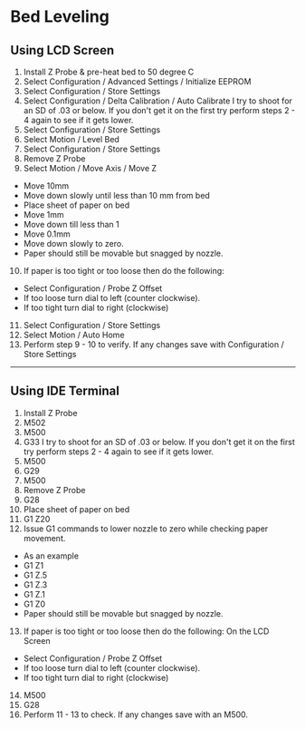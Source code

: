 # Bed Leveling

## Using LCD Screen
1.	Install Z Probe & pre-heat bed to 50 degree C
2.	Select Configuration / Advanced Settings / Initialize EEPROM
3.	Select Configuration / Store Settings
4.	Select Configuration / Delta Calibration / Auto Calibrate
I try to shoot for an SD of .03 or below. If you don't get it on the first try perform steps 2 - 4 again to see if it gets lower.
5.	Select Configuration / Store Settings
6.	Select Motion / Level Bed
7.	Select Configuration / Store Settings
8.	Remove Z Probe
9.	Select Motion / Move Axis / Move Z
-	Move 10mm
-	Move down slowly until less than 10 mm from bed
-	Place sheet of paper on bed
-	Move 1mm
-	Move down till less than 1
-	Move 0.1mm
-	Move down slowly to zero.
-	Paper should still be movable but snagged by nozzle.
10.	If paper is too tight or too loose then do the following:
-	Select Configuration / Probe Z Offset
-	If too loose turn dial to left (counter clockwise).
-	If too tight turn dial to right (clockwise)
11.	Select Configuration / Store Settings
12.	Select Motion / Auto Home
13.	Perform step 9 - 10 to verify.
If any changes save with Configuration / Store Settings

---

## Using IDE Terminal
1.	Install Z Probe
2.	M502
3.	M500
4.	G33
I try to shoot for an SD of .03 or below. If you don't get it on the first try perform steps 2 - 4 again to see if it gets lower.
5.	M500
6.	G29
7.	M500
8.	Remove Z Probe
9.	G28
10.	Place sheet of paper on bed
11.	G1 Z20
12.	Issue G1 commands to lower nozzle to zero while checking paper movement.
-	As an example
-	G1 Z1
-	G1 Z.5
-	G1 Z.3
-	G1 Z.1
-	G1 Z0
-	Paper should still be movable but snagged by nozzle.
13.	If paper is too tight or too loose then do the following:
On the LCD Screen
-	Select Configuration / Probe Z Offset
-	If too loose turn dial to left (counter clockwise).
-	If too tight turn dial to right (clockwise)
14.	M500
15.	G28
16.	Perform 11 - 13 to check. If any changes save with an M500.
